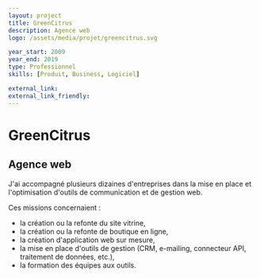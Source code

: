 ```yaml
---
layout: project
title: GreenCitrus
description: Agence web
logo: /assets/media/projet/greencitrus.svg

year_start: 2009
year_end: 2019
type: Professionnel
skills: [Produit, Business, Logiciel]

external_link: 
external_link_friendly: 
---
```


# GreenCitrus

## Agence web

J'ai accompagné plusieurs dizaines d'entreprises dans la mise en place et l'optimisation d'outils de communication et de gestion web.

Ces missions concernaient :
- la création ou la refonte du site vitrine,
- la création ou la refonte de boutique en ligne,
- la création d'application web sur mesure,
- la mise en place d'outils de gestion (CRM, e-mailing, connecteur API, traitement de données, etc.),
- la formation des équipes aux outils.
